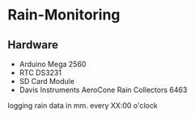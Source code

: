 # Rain-Monitoring
 
## Hardware
* Arduino Mega 2560 
* RTC DS3231
* SD Card Module
* Davis Instruments AeroCone Rain Collectors 6463

logging rain data in mm. every XX:00 o'clock